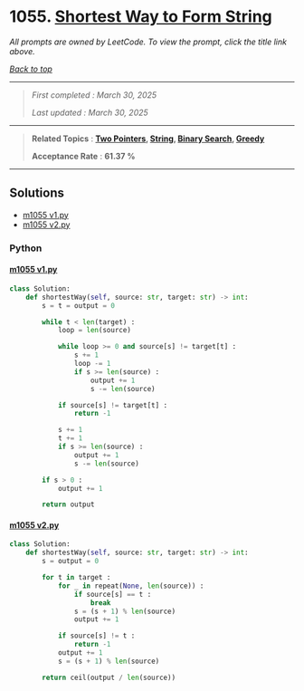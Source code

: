 # 1055. [Shortest Way to Form String](<https://leetcode.com/problems/shortest-way-to-form-string>)

*All prompts are owned by LeetCode. To view the prompt, click the title link above.*

*[Back to top](<../README.md>)*

------

> *First completed : March 30, 2025*
>
> *Last updated : March 30, 2025*

------

> **Related Topics** : **[Two Pointers](<by_topic/Two Pointers.md>), [String](<by_topic/String.md>), [Binary Search](<by_topic/Binary Search.md>), [Greedy](<by_topic/Greedy.md>)**
>
> **Acceptance Rate** : **61.37 %**

------

## Solutions

- [m1055 v1.py](<../my-submissions/m1055 v1.py>)
- [m1055 v2.py](<../my-submissions/m1055 v2.py>)
### Python
#### [m1055 v1.py](<../my-submissions/m1055 v1.py>)
```Python
class Solution:
    def shortestWay(self, source: str, target: str) -> int:
        s = t = output = 0

        while t < len(target) :
            loop = len(source)

            while loop >= 0 and source[s] != target[t] :
                s += 1
                loop -= 1
                if s >= len(source) :
                    output += 1
                    s -= len(source)

            if source[s] != target[t] :
                return -1

            s += 1
            t += 1
            if s >= len(source) :
                output += 1
                s -= len(source)

        if s > 0 :
            output += 1

        return output
```

#### [m1055 v2.py](<../my-submissions/m1055 v2.py>)
```Python
class Solution:
    def shortestWay(self, source: str, target: str) -> int:
        s = output = 0

        for t in target :
            for _ in repeat(None, len(source)) :
                if source[s] == t :
                    break
                s = (s + 1) % len(source)
                output += 1

            if source[s] != t :
                return -1
            output += 1
            s = (s + 1) % len(source)

        return ceil(output / len(source))
```

